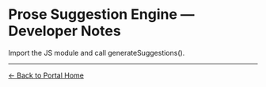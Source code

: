 # Prose Suggestion Engine — Developer Notes

Import the JS module and call generateSuggestions().

---
[← Back to Portal Home](index.html)
